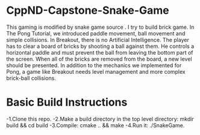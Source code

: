 # CppND-Capstone-Snake-Game
This gaming is modified by snake game source . I try to build brick game. In The Pong Tutorial, we introduced paddle movement, ball movement and simple collisions. In Breakout, there is no Artificial Intelligence. The player has to clear a board of bricks by shooting a ball against them. He controls a horizontal paddle and must prevent the ball from leaving the bottom part of the screen. When all of the bricks are removed from the board, a new level should be presented. In addition to the mechanics we implemented for Pong, a game like Breakout needs level management and more complex brick-ball collisions.
# Basic Build Instructions
-1.Clone this repo.
-2.Make a build directory in the top level directory: mkdir build && cd build
-3.Compile: cmake .. && make
-4.Run it: ./SnakeGame.
